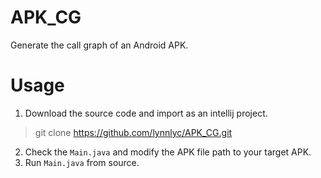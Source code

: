 # APK_CG
Generate the call graph of an Android APK.

# Usage
1. Download the source code and import as an intellij project.

  > git clone https://github.com/lynnlyc/APK_CG.git

2. Check the `Main.java` and modify the APK file path to your target APK.
3. Run `Main.java` from source.
